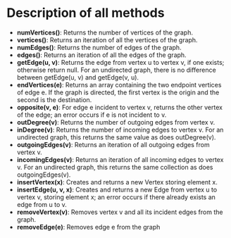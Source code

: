 # Description of all methods

* **numVertices()**: Returns the number of vertices of the graph.
* **vertices()**: Returns an iteration of all the vertices of the graph.
* **numEdges()**: Returns the number of edges of the graph.
* **edges()**: Returns an iteration of all the edges of the graph.
* **getEdge(u, v)**: Returns the edge from vertex u to vertex v, if one exists; otherwise return null. For an undirected graph, there is no difference between getEdge(u, v) and getEdge(v, u).
* **endVertices(e)**: Returns an array containing the two endpoint vertices of edge e. If the graph is directed, the first vertex is the origin and the second is the destination.
* **opposite(v, e)**: For edge e incident to vertex v, returns the other vertex of the edge; an error occurs if e is not incident to v.
* **outDegree(v)**: Returns the number of outgoing edges from vertex v.
* **inDegree(v)**: Returns the number of incoming edges to vertex v. For an undirected graph, this returns the same value as does outDegree(v).
* **outgoingEdges(v)**: Returns an iteration of all outgoing edges from vertex v.
* **incomingEdges(v)**: Returns an iteration of all incoming edges to vertex v. For an undirected graph, this returns the same collection as does outgoingEdges(v).
* **insertVertex(x)**: Creates and returns a new Vertex storing element x.
* **insertEdge(u, v, x)**: Creates and returns a new Edge from vertex u to vertex v, storing element x; an error occurs if there already exists an edge from u to v.
* **removeVertex(v)**: Removes vertex v and all its incident edges from the graph.
* **removeEdge(e)**: Removes edge e from the graph
